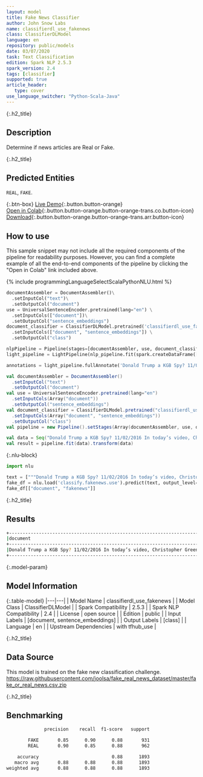```yaml
---
layout: model
title: Fake News Classifier
author: John Snow Labs
name: classifierdl_use_fakenews
class: ClassifierDLModel
language: en
repository: public/models
date: 03/07/2020
task: Text Classification
edition: Spark NLP 2.5.3
spark_version: 2.4
tags: [classifier]
supported: true
article_header:
   type: cover
use_language_switcher: "Python-Scala-Java"
---
```


{:.h2_title}
## Description 
Determine if news articles are Real or Fake.

{:.h2_title}
## Predicted Entities
``REAL``, ``FAKE``. 

{:.btn-box}
[Live Demo](https://demo.johnsnowlabs.com/public/CLASSIFICATION_EN_FAKENEWS/){:.button.button-orange}<br/>[Open in Colab](https://colab.research.google.com/github/JohnSnowLabs/spark-nlp-workshop/blob/master/tutorials/streamlit_notebooks/CLASSIFICATION_EN_FAKENEWS.ipynb){:.button.button-orange.button-orange-trans.co.button-icon}<br/>[Download](https://s3.amazonaws.com/auxdata.johnsnowlabs.com/public/models/classifierdl_use_fakenews_en_2.5.3_2.4_1593783319296.zip){:.button.button-orange.button-orange-trans.arr.button-icon}<br/>

## How to use

This sample snippet may not include all the required components of the pipeline for readability purposes. However, you can find a complete example of all the end-to-end components of the pipeline by clicking the "Open in Colab" link included above.
 
<div class="tabs-box" markdown="1">

{% include programmingLanguageSelectScalaPythonNLU.html %}

```python
documentAssembler = DocumentAssembler()\
  .setInputCol("text")\
  .setOutputCol("document")
use = UniversalSentenceEncoder.pretrained(lang="en") \
  .setInputCols(["document"])\
  .setOutputCol("sentence_embeddings")
document_classifier = ClassifierDLModel.pretrained('classifierdl_use_fakenews', 'en') \
  .setInputCols(["document", "sentence_embeddings"]) \
  .setOutputCol("class")

nlpPipeline = Pipeline(stages=[documentAssembler, use, document_classifier])
light_pipeline = LightPipeline(nlp_pipeline.fit(spark.createDataFrame([['']]).toDF("text")))

annotations = light_pipeline.fullAnnotate('Donald Trump a KGB Spy? 11/02/2016 In today’s video, Christopher Greene of AMTV reports Hillary Clinton')

```
```scala
val documentAssembler = DocumentAssembler()
  .setInputCol("text")
  .setOutputCol("document")
val use = UniversalSentenceEncoder.pretrained(lang="en")
  .setInputCols(Array("document"))
  .setOutputCol("sentence_embeddings")
val document_classifier = ClassifierDLModel.pretrained("classifierdl_use_fakenews", "en")
  .setInputCols(Array("document", "sentence_embeddings"))
  .setOutputCol("class")
val pipeline = new Pipeline().setStages(Array(documentAssembler, use, document_classifier))

val data = Seq("Donald Trump a KGB Spy? 11/02/2016 In today’s video, Christopher Greene of AMTV reports Hillary Clinton").toDF("text")
val result = pipeline.fit(data).transform(data)
```

{:.nlu-block}
```python
import nlu

text = ["""Donald Trump a KGB Spy? 11/02/2016 In today’s video, Christopher Greene of AMTV reports Hillary Clinton"""]
fake_df = nlu.load('classify.fakenews.use').predict(text, output_level='document')
fake_df[["document", "fakenews"]]
```

</div>

{:.h2_title}
## Results
```bash
+--------------------------------------------------------------------------------------------------------+------------+
|document                                                                                                |class       |
+--------------------------------------------------------------------------------------------------------+------------+
|Donald Trump a KGB Spy? 11/02/2016 In today’s video, Christopher Greene of AMTV reports Hillary Clinton | FAKE       |
+--------------------------------------------------------------------------------------------------------+------------+
```
{:.model-param}
## Model Information

{:.table-model}
|---|---|
| Model Name              | classifierdl_use_fakenews |
| Model Class             | ClassifierDLModel         |
| Spark Compatibility     | 2.5.3                     |
| Spark NLP Compatibility | 2.4                       |
| License                 | open source               |
| Edition                 | public                    |
| Input Labels            | [document, sentence_embeddings] |
| Output Labels           | [class]               |
| Language                | en                        |
| Upstream Dependencies   | with tfhub_use            |




{:.h2_title}
## Data Source
This model is trained on the fake new classification challenge. https://raw.githubusercontent.com/joolsa/fake_real_news_dataset/master/fake_or_real_news.csv.zip

{:.h2_title}
## Benchmarking
```bash
              precision    recall  f1-score   support

        FAKE       0.85      0.90      0.88       931
        REAL       0.90      0.85      0.88       962

    accuracy                           0.88      1893
   macro avg       0.88      0.88      0.88      1893
weighted avg       0.88      0.88      0.88      1893
```
